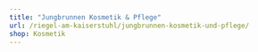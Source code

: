 ```yaml
---
title: "Jungbrunnen Kosmetik & Pflege"
url: /riegel-am-kaiserstuhl/jungbrunnen-kosmetik-und-pflege/
shop: Kosmetik
---
```

